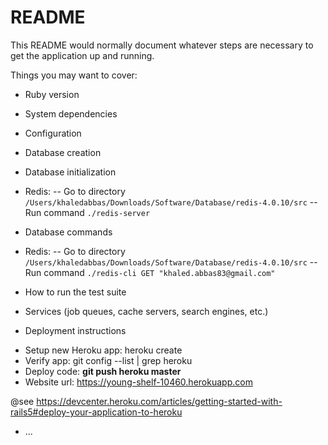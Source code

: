 # README

This README would normally document whatever steps are necessary to get the
application up and running.

Things you may want to cover:

* Ruby version

* System dependencies

* Configuration

* Database creation

* Database initialization

- Redis:
-- Go to directory `/Users/khaledabbas/Downloads/Software/Database/redis-4.0.10/src`
-- Run command `./redis-server`

* Database commands

- Redis:
-- Go to directory `/Users/khaledabbas/Downloads/Software/Database/redis-4.0.10/src`
-- Run command `./redis-cli GET "khaled.abbas83@gmail.com"`

* How to run the test suite

* Services (job queues, cache servers, search engines, etc.)

* Deployment instructions

- Setup new Heroku app: heroku create
- Verify app: git config --list | grep heroku
- Deploy code: **git push heroku master**
- Website url: https://young-shelf-10460.herokuapp.com

@see https://devcenter.heroku.com/articles/getting-started-with-rails5#deploy-your-application-to-heroku

* ...
